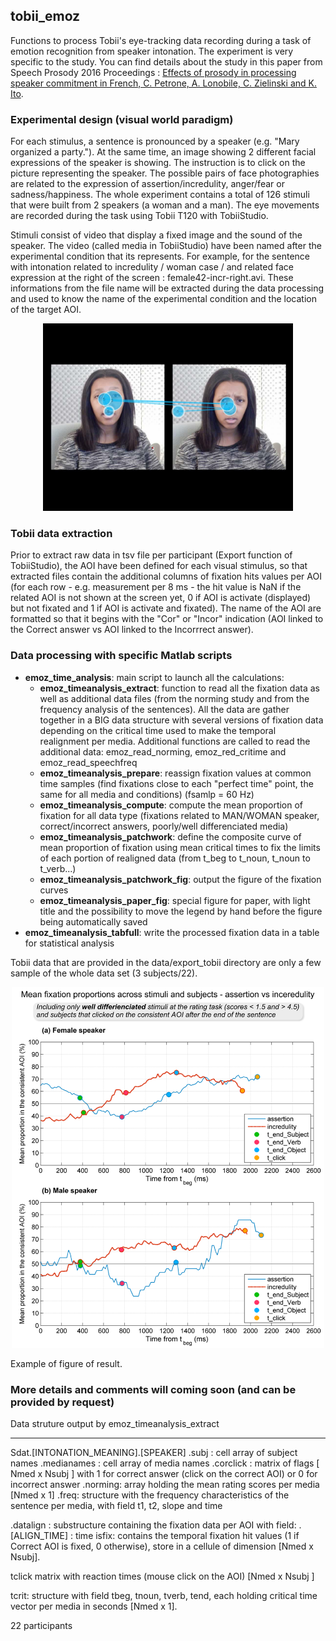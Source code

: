 ## tobii_emoz


Functions to process Tobii's eye-tracking data recording during a task of emotion recognition from speaker intonation. The experiment is very specific to the study. You can find details about the study in this paper from Speech Prosody 2016 Proceedings : [Effects of prosody in processing speaker commitment in French, C. Petrone, A. Lonobile, C. Zielinski and K. Ito</a>](https://sites.google.com/site/sp2016enhancedproceedings/p524a).

### Experimental design (visual world paradigm) 
For each stimulus, a sentence is pronounced by a speaker (e.g. "Mary organized a party."). At the same time, an image showing 2 different facial expressions of the speaker is showing. The instruction is to click on the picture representing the speaker. The possible pairs of face photographies are related to the expression of assertion/incredulity, anger/fear or sadness/happiness. The whole experiment contains a total of 126 stimuli that were built from 2 speakers (a woman and a man). The eye movements are recorded during the task using Tobii T120 with TobiiStudio.


Stimuli consist of video that display a fixed image and the sound of the speaker. The video (called media in TobiiStudio) have been named after the experimental condition that its represents. For example, for the sentence with intonation related to incredulity / woman case / and related face expression at the right of the screen : female42-incr-right.avi. These informations from the file name will be extracted during the data processing and used to know the name of the experimental condition and the location of the target AOI.

<p align="center"> <img src="img/emoz_gazeplot_fem13stat_P23.jpg" width="400"> </p>

### Tobii data extraction
Prior to extract raw data in tsv file per participant (Export function of TobiiStudio), the AOI have been defined for each visual stimulus, so that extracted files contain the additional columns of fixation hits values per AOI  (for each row - e.g. measurement per 8 ms - the hit value is NaN if the related AOI is not shown at the screen yet, 0 if AOI is activate (displayed) but not fixated and 1 if AOI is activate and fixated).
The name of the AOI are formatted so that it begins with the "Cor" or "Incor" indication (AOI linked to the Correct answer vs AOI linked to the Incorrrect answer).


### Data processing with specific Matlab scripts
  
- **emoz_time_analysis**: main script to launch all the calculations:
	- **emoz_timeanalysis_extract**: function to read all the fixation data as well as additional data files (from the norming study and from the frequency analysis of the sentences). All the data are gather together in a BIG data structure with several versions of fixation data depending on the critical time used to make the temporal realignment per media. Additional functions are called to read the additional data: emoz_read_norming, emoz_red_critime and emoz_read_speechfreq
	- **emoz_timeanalysis_prepare**: reassign fixation values at common time samples (find fixations close to each "perfect time" point, the same for all media and conditions) (fsamlp = 60 Hz)
	- **emoz_timeanalysis_compute**: compute the mean proportion of fixation for all data type (fixations related to MAN/WOMAN speaker, correct/incorrect answers, poorly/well differenciated media)
	- **emoz_timeanalysis_patchwork**: define the composite curve of mean proportion of fixation using mean critical times to fix the limits of each portion of realigned data (from t_beg to t_noun, t_noun to t_verb...)
	- **emoz_timeanalysis_patchwork_fig**: output the figure of the fixation curves
	- **emoz_timeanalysis_paper_fig**: special figure for paper, with light title and the possibility to move the legend by hand before the figure being automatically saved
- **emoz_timeanalysis_tabfull**: write the processed fixation data in a table for statistical analysis

Tobii data that are provided in the data/export_tobii directory are only a few sample of the whole data set (3 subjects/22).


<p align="center"> <img src="img/emoz_prop_assert_incr_goodmed.png" width="500"> </p>

Example of figure of result.



### More details and comments will coming soon (and can be provided by request)

Data struture output by emoz_timeanalysis_extract

----
Sdat.[INTONATION_MEANING].[SPEAKER]
.subj : cell array of subject names
.medianames : cell array of media names
.corclick : matrix of flags [ Nmed x Nsubj ] with 1 for correct answer (click on the correct AOI) or 0 for incorrect answer
.norming: array holding the mean rating scores per media [Nmed x 1]
.freq: structure with the frequency characteristics of the sentence per media, with field t1, t2, slope and time


.datalign : substructure containing the fixation data per AOI with field:
		.[ALIGN_TIME] : 
time
isfix: contains the temporal fixation hit values (1 if Correct AOI is fixed, 0 otherwise), store in a cellule of dimension [Nmed x Nsubj].

tclick matrix with reaction times (mouse click on the AOI) [Nmed x Nsubj ]

tcrit: structure with field tbeg, tnoun, tverb, tend, each holding critical time vector per media in seconds [Nmed x 1].


22 participants




